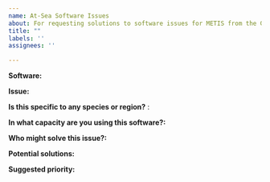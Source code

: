 ```yaml
---
name: At-Sea Software Issues
about: For requesting solutions to software issues for METIS from the GAP Survey team or OFIS
title: ""
labels: ''
assignees: ''

---
```


**Software:** 
<!-- (e.g., METIS, Poseidon, Wheelhouse)  -->

**Issue:** 
<!-- (please describe, provide reproducible examples, code, and/or provide screenshots)   -->

**Is this specific to any species or region?** :
<!-- (e.g., all snails, walleye pollock   -->
<!-- (e.g., Gulf of Alaska (GOA), Aleutian Islands (AI), BS (Bering Sea))   -->

**In what capacity are you using this software?:**
<!-- (Are you a DL, FPC, or team lead? Or a new user?)   -->

**Who might solve this issue?:**
<!-- (GAP or OFIS?)   -->

**Potential solutions:**
<!-- (Do you have any ideas of how this issue can be solved?)   -->

<!-- (What is your current workaround for this issue?)   -->

**Suggested priority:** 
<!-- (Is this a wish list item? Or is it critical for future use? Or is this a minor annoyance?)   -->

